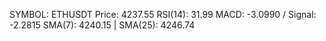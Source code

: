 SYMBOL: ETHUSDT
Price: 4237.55
RSI(14): 31.99
MACD: -3.0990 / Signal: -2.2815
SMA(7): 4240.15 | SMA(25): 4246.74

